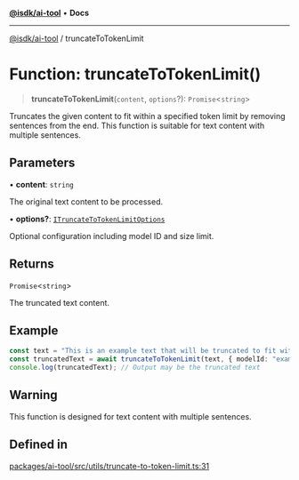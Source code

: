 [**@isdk/ai-tool**](../README.md) • **Docs**

***

[@isdk/ai-tool](../globals.md) / truncateToTokenLimit

# Function: truncateToTokenLimit()

> **truncateToTokenLimit**(`content`, `options`?): `Promise`\<`string`\>

Truncates the given content to fit within a specified token limit by removing sentences from the end.
This function is suitable for text content with multiple sentences.

## Parameters

• **content**: `string`

The original text content to be processed.

• **options?**: [`ITruncateToTokenLimitOptions`](../interfaces/ITruncateToTokenLimitOptions.md)

Optional configuration including model ID and size limit.

## Returns

`Promise`\<`string`\>

The truncated text content.

## Example

```typescript
const text = "This is an example text that will be truncated to fit within the token limit. It contains multiple sentences. Each sentence will be removed until the content fits within the specified token limit. This is the fourth sentence. This is the fifth sentence.";
const truncatedText = await truncateToTokenLimit(text, { modelId: "exampleModel", size: 50 });
console.log(truncatedText); // Output may be the truncated text
```

## Warning

This function is designed for text content with multiple sentences.

## Defined in

[packages/ai-tool/src/utils/truncate-to-token-limit.ts:31](https://github.com/isdk/ai-tool.js/blob/e324043799402aa2caa41711a9168487ab85c166/src/utils/truncate-to-token-limit.ts#L31)
